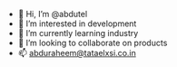 - 👋 Hi, I’m @abdutel
- 👀 I’m interested in development
- 🌱 I’m currently learning industry
- 💞️ I’m looking to collaborate on products
- 📫 abduraheem@tataelxsi.co.in

<!---
abdutel/abdutel is a ✨ special ✨ repository because its `README.md` (this file) appears on your GitHub profile.
You can click the Preview link to take a look at your changes.
--->
